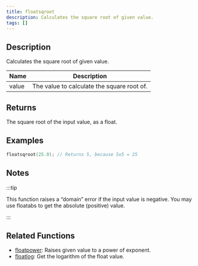 ```yaml
---
title: floatsqroot
description: Calculates the square root of given value.
tags: []
---
```


<LowercaseNote />

## Description

Calculates the square root of given value.

| Name  | Description                                |
| ----- | ------------------------------------------ |
| value | The value to calculate the square root of. |

## Returns

The square root of the input value, as a float.

## Examples

```c
floatsqroot(25.0); // Returns 5, because 5x5 = 25
```

## Notes

:::tip

This function raises a “domain” error if the input value is negative. You may use floatabs to get the absolute (positive) value.

:::

## Related Functions

- [floatpower](floatpower): Raises given value to a power of exponent.
- [floatlog](floatlog): Get the logarithm of the float value.
